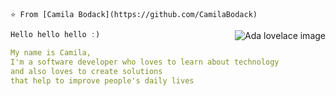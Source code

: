  `⭐️ From [Camila Bodack](https://github.com/CamilaBodack)`

<img alt="Ada lovelace image" src="https://media.giphy.com/media/uWXDXIyrkLtA17XfTI/giphy-downsized.gif"  align="right"  />

```js
Hello hello hello :)
```

```yaml
My name is Camila, 
I'm a software developer who loves to learn about technology
and also loves to create solutions
that help to improve people's daily lives
```
